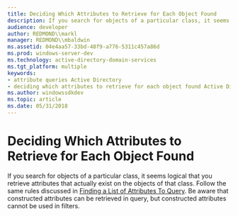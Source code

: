```yaml
---
title: Deciding Which Attributes to Retrieve for Each Object Found
description: If you search for objects of a particular class, it seems logical that you retrieve attributes that actually exist on the objects of that class.
audience: developer
author: REDMOND\\markl
manager: REDMOND\\mbaldwin
ms.assetid: 04e4aa57-33bd-48f9-a776-5311c457a86d
ms.prod: windows-server-dev
ms.technology: active-directory-domain-services
ms.tgt_platform: multiple
keywords:
- attribute queries Active Directory
- deciding which attributes to retrieve for each object found Active Directory
ms.author: windowssdkdev
ms.topic: article
ms.date: 05/31/2018
---
```


# Deciding Which Attributes to Retrieve for Each Object Found

If you search for objects of a particular class, it seems logical that you retrieve attributes that actually exist on the objects of that class. Follow the same rules discussed in [Finding a List of Attributes To Query](finding-a-list-of-attributes-to-query.md). Be aware that constructed attributes can be retrieved in query, but constructed attributes cannot be used in filters.

 

 




